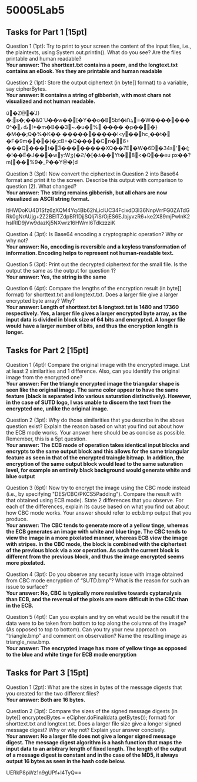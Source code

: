 # 50005Lab5

## Tasks for Part 1 [15pt]

Question 1 (1pt): Try to print to your screen the content of the input files, i.e., the plaintexts, using System.out.println().
What do you see? Are the files printable and human readable?<br>
**Your answer: The shorttext.txt contains a poem, and the longtext.txt contains an eBook.
Yes they are printable and human readable**

Question 2 (1pt): Store the output ciphertext (in byte[] format) to a variable, say cipherBytes.<br>
**Your answer: It contains a string of gibberish, with most chars not visualized and not
human readable.**

ϋ�Z@�͗J}�:s�;��&0`U��w��[�Y��o �B5bf�iՈܓ=�W�������0^�٫	ԃ!*�m�B��3~.�u�%
���� �p���}�M��;Q�%�K��	����������!<y��hc˯��t�
�F�9m���(�;cB+�Q����Cn�\6+ ���Q���t�Ӟ��������XQ��7E�W�6D�34ѕ'�(;�!��E�J���wy:W ʒ{�ϩ/�[�ƾ��Үt�8<�Q��eu
px��?m[��%9�_P��Y@�]d

Question 3 (3pt): Now convert the ciphertext in Question 2 into Base64 format and print it to the screen. Describe this 
output with comparison to question (2). What changed?<br>
**Your answer: The string remains gibberish, but all chars are now visualized as ASCII string format.**

ltHWDoKU4D1Sfz6zXQM4Yq4Bb62hLiclUC34FcixdD3l36NnpVrrFG0ZATdGRk0gNrAUjg+2Z2BEITZdpBR1DjjSQlj7iS/OjES6EJbjyvzR6+ke2X89mjPwlnK2hslRID9jVw9dazKj5NXwrz16HWmI6TdkzzziK

Question 4 (3pt): Is Base64 encoding a cryptographic operation? Why or why not?<br>
**Your answer: No, encoding is reversible and a keyless transformation of information. Encoding
helps to represent not human-readable text.**

Question 5 (3pt): Print out the decrypted ciphertext for the small file. Is the output the same as the output for question 
1?<br>
**Your answer: Yes, the string is the same**

Question 6 (4pt): Compare the lengths of the encryption result (in byte[] format) for shorttext.txt and longtext.txt. 
Does a larger file give a larger encrypted byte array? Why?<br>
**Your answer: Length of shorttext.txt & longtext.txt is 1480 and 17360 respectively. Yes,
a larger file gives a larger encrypted byte array, as the input data is divided in block size of 64 bits and encrypted.
A longer file would have a larger number of bits, and thus the encryption length is longer.**

## Tasks for Part 2 [15pt]

Question 1 (4pt): Compare the original image with the encrypted image. List at least 2 similarities and 1 difference. 
Also, can you identify the original image from the encrypted one?<br>
**Your answer: For the triangle encrypted image the triangular shape is seen like the
original image. The same color appear to have the same feature (black is separated into various saturation distinctively).
However, in the case of SUTD logo, I was unable to discern the text from the encrypted one, unlike the original image.**

Question 2 (3pt): Why do those similarities that you describe in the above question exist? Explain the reason based on 
what you find out about how the ECB mode works. Your answer here should be as concise as possible. Remember, this is a 
5pt question.<br>
**Your answer: The ECB mode of operation takes identical input blocks and encrypts to
the same output block and this allows for the same triangular feature as seen in that of the encrypted traingle bitmap.
In addition, the encryption of the same output block would lead to the same saturation level, for example an entirely black
background would generate white and blue output**

Question 3 (6pt): Now try to encrypt the image using the CBC mode instead (i.e., by specifying "DES/CBC/PKCS5Padding"). 
Compare the result with that obtained using ECB mode). State 2 differences that you observe. For each of the differences, 
explain its cause based on what you find out about how CBC mode works. Your answer should refer to ecb.bmp output that you 
produce.<br>
**Your answer: The CBC tends to generate more of a yellow tinge, whereas the ECB generates an image with white and blue tinge.
The CBC tends to view the image in a more pixelated manner, whereas ECB view the image with stripes. In the CBC mode, the
block is combined with the ciphertext of the previous block via a xor operation. As such the current block is different
from the previous block, and thus the image encrypted seems more pixelated.**

Question 4 (3pt): Do you observe any security issue with image obtained from CBC mode encryption of “SUTD.bmp”? What is
the reason for such an issue to surface?<br>
**Your answer: No, CBC is typically more resistive towards cyptanalysis than ECB, and the reversal of the pixels are more
difficult in the CBC than in the ECB.**

Question 5 (4pt): Can you explain and try on what would be the result if the data were to be taken from bottom to top
along the columns of the image? (As opposed to top to bottom).  Can you try your new approach on “triangle.bmp” and comment
on observation? Name the resulting image as triangle_new.bmp.<br> 
**Your answer: The encrypted image has more of yellow tinge as opposed to the blue and white tinge for ECB mode encryption**

## Tasks for Part 3 [15pt]
Question 1 (2pt): What are the sizes in bytes of the message digests that you created for the two different files?<br>
**Your answer: Both are 16 bytes.**

Question 2 (3pt): Compare the sizes of the signed message digests (in byte[] encryptedBytes = eCipher.doFinal(data.getBytes());
format) for shorttext.txt and longtext.txt. Does a larger file size give a longer signed message digest? Why or why not?
Explain your answer concisely.<br>
**Your answer: No a larger file does not give a longer signed message digest. The message digest algorithm is a hash function
that maps the input data to an arbitrary length of fixed length. The length of the output of a message digest is constant
and in the case of the MD5, it always output 16 bytes as seen in the hash code below.**

UERkP8pWz1n9gUPf+l4TyQ==
